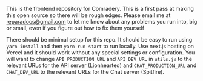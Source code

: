 This is the frontend repository for Comradery. This is a first pass at making this open source so there will be rough edges. Please email me at reparadocs@gmail.com to let me know about any problems you run into, big or small, even if you figure out how to fix them yourself

There should be minimal setup for this repo. It should be easy to run using `yarn install` and then `yarn run start` to run locally. Use next.js hosting on Vercel and it should work without any special settings or configuration. You will want to change `API_PRODUCTION_URL` and `API_DEV_URL` in `utils.js` to the relevant URLs for the API server (Lionhearted) and `CHAT_PRODUCTION_URL` and `CHAT_DEV_URL` to the relevant URLs for the Chat server (Spitfire).
